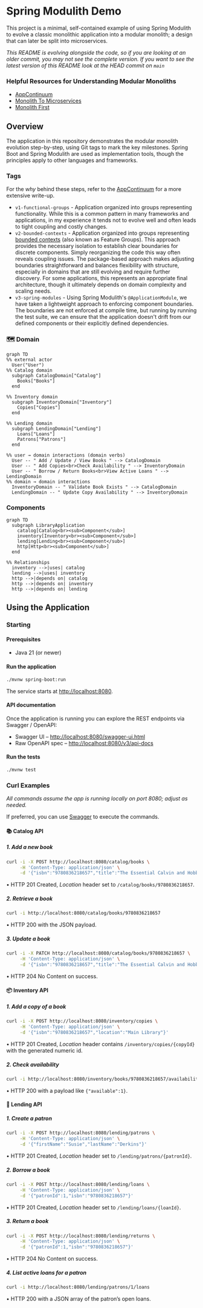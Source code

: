 # Spring Modulith Demo

This project is a minimal, self-contained example of using Spring Modulith to evolve a classic monolithic
application into a modular monolith; a design that can later be split into microservices.

*This README is evolving alongside the code, so if you are looking at an older commit, you may not see the complete
version.
If you want to see the latest version of this README look at the HEAD commit on `main`*

### Helpful Resources for Understanding Modular Monoliths

- [AppContinuum](https://www.appcontinuum.io)
- [Monolith To Microservices](https://samnewman.io/books/monolith-to-microservices/)
- [Monolith First](https://martinfowler.com/bliki/MonolithFirst.html)

## Overview

The application in this repository demonstrates the modular monolith evolution step-by-step, using Git tags to mark the
key milestones.
Spring Boot and Spring Modulith are used as implementation tools, though the principles apply to other languages
and frameworks.

### Tags

For the *why* behind these steps, refer to the [AppContinuum](https://www.appcontinuum.io) for a more extensive
write-up.

- `v1-functional-groups` - Application organized into groups representing functionality.
  While this is a common pattern in many frameworks and applications,
  in my experience it tends not to evolve well and often leads to tight coupling and costly changes.
- `v2-bounded-contexts` - Application organized into groups
  representing [bounded contexts](https://martinfowler.com/bliki/BoundedContext.html) (also known as Feature Groups).
  This approach provides the necessary isolation to establish clear boundaries for discrete components.
  Simply reorganizing the code this way often reveals coupling issues.
  The package-based approach makes adjusting boundaries straightforward and balances
  flexibility with structure, especially in domains that are still evolving and require further discovery.
  For some applications, this represents an appropriate final architecture, though it ultimately depends on domain
  complexity and scaling needs.
- `v3-spring-modules` - Using Spring Modulith's `@ApplicationModule`, we have taken a lightweight approach to enforcing
  component boundaries. The boundaries are not enforced at compile time, but running by running the test suite, we can
  ensure
  that the application doesn't drift from our defined components or their explicitly defined dependencies.

### 🗺️ Domain

```mermaid
graph TD
%% external actor
  User("User")
%% Catalog domain
  subgraph CatalogDomain["Catalog"]
    Books["Books"]
  end

%% Inventory domain
  subgraph InventoryDomain["Inventory"]
    Copies["Copies"]
  end

%% Lending domain
  subgraph LendingDomain["Lending"]
    Loans["Loans"]
    Patrons["Patrons"]
  end

%% user → domain interactions (domain verbs)
  User -- " Add / Update / View Books " --> CatalogDomain
  User -- " Add Copies<br>Check Availability " --> InventoryDomain
  User -- " Borrow / Return Books<br>View Active Loans " --> LendingDomain
%% domain → domain interactions
  InventoryDomain -- " Validate Book Exists " --> CatalogDomain
  LendingDomain -- " Update Copy Availability " --> InventoryDomain
```

### Components

```mermaid
graph TD
  subgraph LibraryApplication
    catalog[Catalog<br><sub>Component</sub>]
    inventory[Inventory<br><sub>Component</sub>]
    lending[Lending<br><sub>Component</sub>]
    http[Http<br><sub>Component</sub>]
  end

%% Relationships
  inventory -->|uses| catalog
  lending -->|uses| inventory
  http -->|depends on| catalog
  http -->|depends on| inventory
  http -->|depends on| lending
```

## Using the Application

### Starting

#### Prerequisites

- Java 21 (or newer)

#### Run the application

```bash
./mvnw spring-boot:run
```

The service starts at <http://localhost:8080>.

#### API documentation

Once the application is running you can explore the REST endpoints via Swagger / OpenAPI:

* Swagger UI – <http://localhost:8080/swagger-ui.html>
* Raw OpenAPI spec – <http://localhost:8080/v3/api-docs>

#### Run the tests

```bash
./mvnw test
```

### Curl Examples

*All commands assume the app is running locally on port 8080; adjust as needed.*

If preferred, you can use [Swagger](http://localhost:8080/swagger-ui.html) to execute the commands.

#### 📚 Catalog API

##### 1. Add a new book

```bash
curl -i -X POST http://localhost:8080/catalog/books \
     -H 'Content-Type: application/json' \
     -d '{"isbn":"9780836218657","title":"The Essential Calvin and Hobbes","author":"Bill Watterson"}'
```

• HTTP 201 Created, *Location* header set to `/catalog/books/9780836218657`.

##### 2. Retrieve a book

```bash
curl -i http://localhost:8080/catalog/books/9780836218657
```

• HTTP 200 with the JSON payload.

##### 3. Update a book

```bash
curl -i -X PATCH http://localhost:8080/catalog/books/9780836218657 \
     -H 'Content-Type: application/json' \
     -d '{"isbn":"9780836218657","title":"The Essential Calvin and Hobbes","author":"William B. Watterson II"}'
```

• HTTP 204 No Content on success.

#### 📦 Inventory API

##### 1. Add a copy of a book

```bash
curl -i -X POST http://localhost:8080/inventory/copies \
     -H 'Content-Type: application/json' \
     -d '{"isbn":"9780836218657","location":"Main Library"}'
```

• HTTP 201 Created, *Location* header contains `/inventory/copies/{copyId}` with the generated numeric id.

##### 2. Check availability

```bash
curl -i http://localhost:8080/inventory/books/9780836218657/availability
```

• HTTP 200 with a payload like `{"available":1}`.

#### 🔄 Lending API

##### 1. Create a patron

```bash
curl -i -X POST http://localhost:8080/lending/patrons \
     -H 'Content-Type: application/json' \
     -d '{"firstName":"Susie","lastName":"Derkins"}'
```

• HTTP 201 Created, *Location* header set to `/lending/patrons/{patronId}`.

##### 2. Borrow a book

```bash
curl -i -X POST http://localhost:8080/lending/loans \
     -H 'Content-Type: application/json' \
     -d '{"patronId":1,"isbn":"9780836218657"}'
```

• HTTP 201 Created, *Location* header set to `/lending/loans/{loanId}`.

##### 3. Return a book

```bash
curl -i -X POST http://localhost:8080/lending/returns \
     -H 'Content-Type: application/json' \
     -d '{"patronId":1,"isbn":"9780836218657"}'
```

• HTTP 204 No Content on success.

##### 4. List active loans for a patron

```bash
curl -i http://localhost:8080/lending/patrons/1/loans
```

• HTTP 200 with a JSON array of the patron’s open loans.

